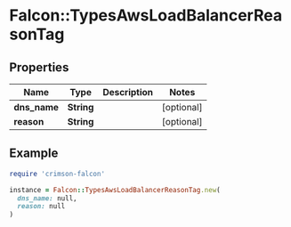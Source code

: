 # Falcon::TypesAwsLoadBalancerReasonTag

## Properties

| Name | Type | Description | Notes |
| ---- | ---- | ----------- | ----- |
| **dns_name** | **String** |  | [optional] |
| **reason** | **String** |  | [optional] |

## Example

```ruby
require 'crimson-falcon'

instance = Falcon::TypesAwsLoadBalancerReasonTag.new(
  dns_name: null,
  reason: null
)
```

